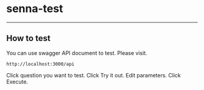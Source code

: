 # senna-test
---
## How to test
You can use swagger API document to test.
Please visit.
```
http://localhost:3000/api
```
Click question you want to test.
Click Try it out.
Edit parameters.
Click Execute.
